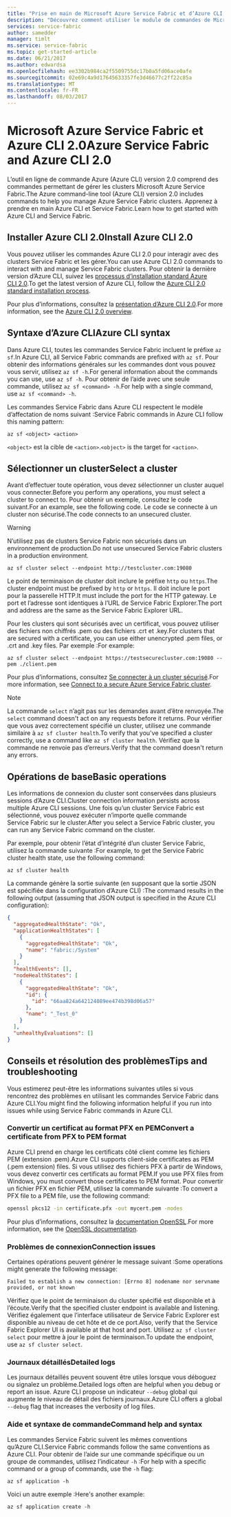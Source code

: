 ```yaml
---
title: "Prise en main de Microsoft Azure Service Fabric et d’Azure CLI 2.0"
description: "Découvrez comment utiliser le module de commandes de Microsoft Azure Service Fabric dans Azure CLI, version 2.0. Apprenez à vous connecter à un cluster et à gérer des applications."
services: service-fabric
author: samedder
manager: timlt
ms.service: service-fabric
ms.topic: get-started-article
ms.date: 06/21/2017
ms.author: edwardsa
ms.openlocfilehash: ee3302b984ca2f5509755dc17b0a5fd06ace0afe
ms.sourcegitcommit: 02e69c4a9d17645633357fe3d46677c2ff22c85a
ms.translationtype: MT
ms.contentlocale: fr-FR
ms.lasthandoff: 08/03/2017
---
```

# <a name="azure-service-fabric-and-azure-cli-20"></a><span data-ttu-id="a6a59-104">Microsoft Azure Service Fabric et Azure CLI 2.0</span><span class="sxs-lookup"><span data-stu-id="a6a59-104">Azure Service Fabric and Azure CLI 2.0</span></span>

<span data-ttu-id="a6a59-105">L’outil en ligne de commande Azure (Azure CLI) version 2.0 comprend des commandes permettant de gérer les clusters Microsoft Azure Service Fabric.</span><span class="sxs-lookup"><span data-stu-id="a6a59-105">The Azure command-line tool (Azure CLI) version 2.0 includes commands to help you manage Azure Service Fabric clusters.</span></span> <span data-ttu-id="a6a59-106">Apprenez à prendre en main Azure CLI et Service Fabric.</span><span class="sxs-lookup"><span data-stu-id="a6a59-106">Learn how to get started with Azure CLI and Service Fabric.</span></span>

## <a name="install-azure-cli-20"></a><span data-ttu-id="a6a59-107">Installer Azure CLI 2.0</span><span class="sxs-lookup"><span data-stu-id="a6a59-107">Install Azure CLI 2.0</span></span>

<span data-ttu-id="a6a59-108">Vous pouvez utiliser les commandes Azure CLI 2.0 pour interagir avec des clusters Service Fabric et les gérer.</span><span class="sxs-lookup"><span data-stu-id="a6a59-108">You can use Azure CLI 2.0 commands to interact with and manage Service Fabric clusters.</span></span> <span data-ttu-id="a6a59-109">Pour obtenir la dernière version d’Azure CLI, suivez les [processus d’installation standard Azure CLI 2.0](https://docs.microsoft.com/en-us/cli/azure/install-azure-cli).</span><span class="sxs-lookup"><span data-stu-id="a6a59-109">To get the latest version of Azure CLI, follow the [Azure CLI 2.0 standard installation process](https://docs.microsoft.com/en-us/cli/azure/install-azure-cli).</span></span>

<span data-ttu-id="a6a59-110">Pour plus d’informations, consultez la [présentation d’Azure CLI 2.0](https://docs.microsoft.com/en-us/cli/azure/overview).</span><span class="sxs-lookup"><span data-stu-id="a6a59-110">For more information, see the [Azure CLI 2.0 overview](https://docs.microsoft.com/en-us/cli/azure/overview).</span></span>

## <a name="azure-cli-syntax"></a><span data-ttu-id="a6a59-111">Syntaxe d’Azure CLI</span><span class="sxs-lookup"><span data-stu-id="a6a59-111">Azure CLI syntax</span></span>

<span data-ttu-id="a6a59-112">Dans Azure CLI, toutes les commandes Service Fabric incluent le préfixe `az sf`.</span><span class="sxs-lookup"><span data-stu-id="a6a59-112">In Azure CLI, all Service Fabric commands are prefixed with `az sf`.</span></span> <span data-ttu-id="a6a59-113">Pour obtenir des informations générales sur les commandes dont vous pouvez vous servir, utilisez `az sf -h`.</span><span class="sxs-lookup"><span data-stu-id="a6a59-113">For general information about the commands you can use, use `az sf -h`.</span></span> <span data-ttu-id="a6a59-114">Pour obtenir de l’aide avec une seule commande, utilisez `az sf <command> -h`.</span><span class="sxs-lookup"><span data-stu-id="a6a59-114">For help with a single command, use `az sf <command> -h`.</span></span>

<span data-ttu-id="a6a59-115">Les commandes Service Fabric dans Azure CLI respectent le modèle d’affectation de noms suivant :</span><span class="sxs-lookup"><span data-stu-id="a6a59-115">Service Fabric commands in Azure CLI follow this naming pattern:</span></span>

```azurecli
az sf <object> <action>
```

<span data-ttu-id="a6a59-116">`<object>` est la cible de `<action>`.</span><span class="sxs-lookup"><span data-stu-id="a6a59-116">`<object>` is the target for `<action>`.</span></span>

## <a name="select-a-cluster"></a><span data-ttu-id="a6a59-117">Sélectionner un cluster</span><span class="sxs-lookup"><span data-stu-id="a6a59-117">Select a cluster</span></span>

<span data-ttu-id="a6a59-118">Avant d’effectuer toute opération, vous devez sélectionner un cluster auquel vous connecter.</span><span class="sxs-lookup"><span data-stu-id="a6a59-118">Before you perform any operations, you must select a cluster to connect to.</span></span> <span data-ttu-id="a6a59-119">Pour obtenir un exemple, consultez le code suivant.</span><span class="sxs-lookup"><span data-stu-id="a6a59-119">For an example, see the following code.</span></span> <span data-ttu-id="a6a59-120">Le code se connecte à un cluster non sécurisé.</span><span class="sxs-lookup"><span data-stu-id="a6a59-120">The code connects to an unsecured cluster.</span></span>

> [!WARNING]
> <span data-ttu-id="a6a59-121">N’utilisez pas de clusters Service Fabric non sécurisés dans un environnement de production.</span><span class="sxs-lookup"><span data-stu-id="a6a59-121">Do not use unsecured Service Fabric clusters in a production environment.</span></span>

```azurecli
az sf cluster select --endpoint http://testcluster.com:19080
```

<span data-ttu-id="a6a59-122">Le point de terminaison de cluster doit inclure le préfixe `http` ou `https`.</span><span class="sxs-lookup"><span data-stu-id="a6a59-122">The cluster endpoint must be prefixed by `http` or `https`.</span></span> <span data-ttu-id="a6a59-123">Il doit inclure le port pour la passerelle HTTP.</span><span class="sxs-lookup"><span data-stu-id="a6a59-123">It must include the port for the HTTP gateway.</span></span> <span data-ttu-id="a6a59-124">Le port et l’adresse sont identiques à l’URL de Service Fabric Explorer.</span><span class="sxs-lookup"><span data-stu-id="a6a59-124">The port and address are the same as the Service Fabric Explorer URL.</span></span>

<span data-ttu-id="a6a59-125">Pour les clusters qui sont sécurisés avec un certificat, vous pouvez utiliser des fichiers non chiffrés .pem ou des fichiers .crt et .key.</span><span class="sxs-lookup"><span data-stu-id="a6a59-125">For clusters that are secured with a certificate, you can use either unencrypted .pem files, or .crt and .key files.</span></span> <span data-ttu-id="a6a59-126">Par exemple :</span><span class="sxs-lookup"><span data-stu-id="a6a59-126">For example:</span></span>

```azurecli
az sf cluster select --endpoint https://testsecurecluster.com:19080 --pem ./client.pem
```

<span data-ttu-id="a6a59-127">Pour plus d’informations, consultez [Se connecter à un cluster sécurisé](service-fabric-connect-to-secure-cluster.md).</span><span class="sxs-lookup"><span data-stu-id="a6a59-127">For more information, see [Connect to a secure Azure Service Fabric cluster](service-fabric-connect-to-secure-cluster.md).</span></span>

> [!NOTE]
> <span data-ttu-id="a6a59-128">La commande `select` n’agit pas sur les demandes avant d’être renvoyée.</span><span class="sxs-lookup"><span data-stu-id="a6a59-128">The `select` command doesn't act on any requests before it returns.</span></span> <span data-ttu-id="a6a59-129">Pour vérifier que vous avez correctement spécifié un cluster, utilisez une commande similaire à `az sf cluster health`.</span><span class="sxs-lookup"><span data-stu-id="a6a59-129">To verify that you've specified a cluster correctly, use a command like `az sf cluster health`.</span></span> <span data-ttu-id="a6a59-130">Vérifiez que la commande ne renvoie pas d’erreurs.</span><span class="sxs-lookup"><span data-stu-id="a6a59-130">Verify that the command doesn't return any errors.</span></span>

## <a name="basic-operations"></a><span data-ttu-id="a6a59-131">Opérations de base</span><span class="sxs-lookup"><span data-stu-id="a6a59-131">Basic operations</span></span>

<span data-ttu-id="a6a59-132">Les informations de connexion du cluster sont conservées dans plusieurs sessions d’Azure CLI.</span><span class="sxs-lookup"><span data-stu-id="a6a59-132">Cluster connection information persists across multiple Azure CLI sessions.</span></span> <span data-ttu-id="a6a59-133">Une fois qu’un cluster Service Fabric est sélectionné, vous pouvez exécuter n’importe quelle commande Service Fabric sur le cluster.</span><span class="sxs-lookup"><span data-stu-id="a6a59-133">After you select a Service Fabric cluster, you can run any Service Fabric command on the cluster.</span></span>

<span data-ttu-id="a6a59-134">Par exemple, pour obtenir l’état d’intégrité d’un cluster Service Fabric, utilisez la commande suivante :</span><span class="sxs-lookup"><span data-stu-id="a6a59-134">For example, to get the Service Fabric cluster health state, use the following command:</span></span>

```azurecli
az sf cluster health
```

<span data-ttu-id="a6a59-135">La commande génère la sortie suivante (en supposant que la sortie JSON est spécifiée dans la configuration d’Azure CLI) :</span><span class="sxs-lookup"><span data-stu-id="a6a59-135">The command results in the following output (assuming that JSON output is specified in the Azure CLI configuration):</span></span>

```json
{
  "aggregatedHealthState": "Ok",
  "applicationHealthStates": [
    {
      "aggregatedHealthState": "Ok",
      "name": "fabric:/System"
    }
  ],
  "healthEvents": [],
  "nodeHealthStates": [
    {
      "aggregatedHealthState": "Ok",
      "id": {
        "id": "66aa824a642124089ee474b398d06a57"
      },
      "name": "_Test_0"
    }
  ],
  "unhealthyEvaluations": []
}
```

## <a name="tips-and-troubleshooting"></a><span data-ttu-id="a6a59-136">Conseils et résolution des problèmes</span><span class="sxs-lookup"><span data-stu-id="a6a59-136">Tips and troubleshooting</span></span>

<span data-ttu-id="a6a59-137">Vous estimerez peut-être les informations suivantes utiles si vous rencontrez des problèmes en utilisant les commandes Service Fabric dans Azure CLI.</span><span class="sxs-lookup"><span data-stu-id="a6a59-137">You might find the following information helpful if you run into issues while using Service Fabric commands in Azure CLI.</span></span>

### <a name="convert-a-certificate-from-pfx-to-pem-format"></a><span data-ttu-id="a6a59-138">Convertir un certificat au format PFX en PEM</span><span class="sxs-lookup"><span data-stu-id="a6a59-138">Convert a certificate from PFX to PEM format</span></span>

<span data-ttu-id="a6a59-139">Azure CLI prend en charge les certificats côté client comme les fichiers PEM (extension .pem).</span><span class="sxs-lookup"><span data-stu-id="a6a59-139">Azure CLI supports client-side certificates as PEM (.pem extension) files.</span></span> <span data-ttu-id="a6a59-140">Si vous utilisez des fichiers PFX à partir de Windows, vous devez convertir ces certificats au format PEM.</span><span class="sxs-lookup"><span data-stu-id="a6a59-140">If you use PFX files from Windows, you must convert those certificates to PEM format.</span></span> <span data-ttu-id="a6a59-141">Pour convertir un fichier PFX en fichier PEM, utilisez la commande suivante :</span><span class="sxs-lookup"><span data-stu-id="a6a59-141">To convert a PFX file to a PEM file, use the following command:</span></span>

```bash
openssl pkcs12 -in certificate.pfx -out mycert.pem -nodes
```

<span data-ttu-id="a6a59-142">Pour plus d’informations, consultez la [documentation OpenSSL](https://www.openssl.org/docs/).</span><span class="sxs-lookup"><span data-stu-id="a6a59-142">For more information, see the [OpenSSL documentation](https://www.openssl.org/docs/).</span></span>

### <a name="connection-issues"></a><span data-ttu-id="a6a59-143">Problèmes de connexion</span><span class="sxs-lookup"><span data-stu-id="a6a59-143">Connection issues</span></span>

<span data-ttu-id="a6a59-144">Certaines opérations peuvent générer le message suivant :</span><span class="sxs-lookup"><span data-stu-id="a6a59-144">Some operations might generate the following message:</span></span>

`Failed to establish a new connection: [Errno 8] nodename nor servname provided, or not known`

<span data-ttu-id="a6a59-145">Vérifiez que le point de terminaison du cluster spécifié est disponible et à l’écoute.</span><span class="sxs-lookup"><span data-stu-id="a6a59-145">Verify that the specified cluster endpoint is available and listening.</span></span> <span data-ttu-id="a6a59-146">Vérifiez également que l’interface utilisateur de Service Fabric Explorer est disponible au niveau de cet hôte et de ce port.</span><span class="sxs-lookup"><span data-stu-id="a6a59-146">Also, verify that the Service Fabric Explorer UI is available at that host and port.</span></span> <span data-ttu-id="a6a59-147">Utilisez `az sf cluster select` pour mettre à jour le point de terminaison.</span><span class="sxs-lookup"><span data-stu-id="a6a59-147">To update the endpoint, use `az sf cluster select`.</span></span>

### <a name="detailed-logs"></a><span data-ttu-id="a6a59-148">Journaux détaillés</span><span class="sxs-lookup"><span data-stu-id="a6a59-148">Detailed logs</span></span>

<span data-ttu-id="a6a59-149">Les journaux détaillés peuvent souvent être utiles lorsque vous déboguez ou signalez un problème.</span><span class="sxs-lookup"><span data-stu-id="a6a59-149">Detailed logs often are helpful when you debug or report an issue.</span></span> <span data-ttu-id="a6a59-150">Azure CLI propose un indicateur `--debug` global qui augmente le niveau de détail des fichiers journaux.</span><span class="sxs-lookup"><span data-stu-id="a6a59-150">Azure CLI offers a global `--debug` flag that increases the verbosity of log files.</span></span>

### <a name="command-help-and-syntax"></a><span data-ttu-id="a6a59-151">Aide et syntaxe de commande</span><span class="sxs-lookup"><span data-stu-id="a6a59-151">Command help and syntax</span></span>

<span data-ttu-id="a6a59-152">Les commandes Service Fabric suivent les mêmes conventions qu’Azure CLI.</span><span class="sxs-lookup"><span data-stu-id="a6a59-152">Service Fabric commands follow the same conventions as Azure CLI.</span></span> <span data-ttu-id="a6a59-153">Pour obtenir de l’aide sur une commande spécifique ou un groupe de commandes, utilisez l’indicateur `-h` :</span><span class="sxs-lookup"><span data-stu-id="a6a59-153">For help with a specific command or a group of commands, use the `-h` flag:</span></span>

```azurecli
az sf application -h
```

<span data-ttu-id="a6a59-154">Voici un autre exemple :</span><span class="sxs-lookup"><span data-stu-id="a6a59-154">Here's another example:</span></span>

```azurecli
az sf application create -h
```
